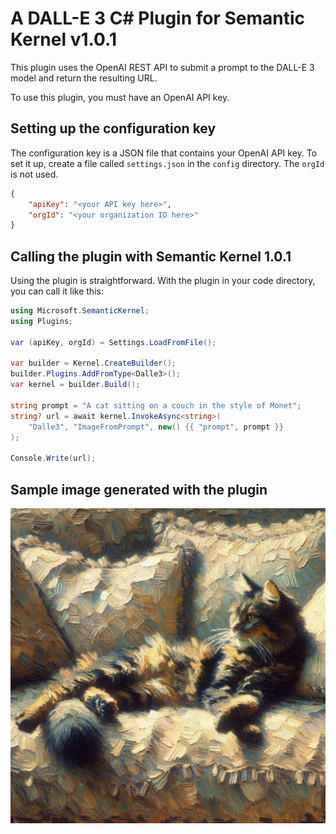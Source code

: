 # A DALL-E 3 C# Plugin for Semantic Kernel v1.0.1

This plugin uses the OpenAI REST API to submit a prompt to the DALL-E 3 model and return the resulting URL.

To use this plugin, you must have an OpenAI API key.

## Setting up the configuration key

The configuration key is a JSON file that contains your OpenAI API key. To set it up, create a file called `settings.json` in the `config` directory. The `orgId` is not used.

```json
{
    "apiKey": "<your API key here>",
    "orgId": "<your organization ID here>"
}
```

## Calling the plugin with Semantic Kernel 1.0.1

Using the plugin is straightforward. With the plugin in your code directory, you can call it like this:

```csharp
using Microsoft.SemanticKernel;
using Plugins;

var (apiKey, orgId) = Settings.LoadFromFile();

var builder = Kernel.CreateBuilder();
builder.Plugins.AddFromType<Dalle3>();
var kernel = builder.Build();

string prompt = "A cat sitting on a couch in the style of Monet"; 
string? url = await kernel.InvokeAsync<string>(
    "Dalle3", "ImageFromPrompt", new() {{ "prompt", prompt }}
);

Console.Write(url);
```
## Sample image generated with the plugin

![A cat sitting on a couch in the style of Monet](cat_impressionist.png)